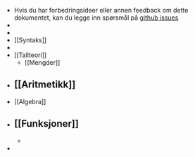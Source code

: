 - Hvis du har forbedringsideer eller annen feedback om dette dokumentet, kan du legge inn spørsmål på [github issues](https://github.com/vuvulala/matte-logseq/issues)
-
-
- [[Syntaks]]
-
- [[Tallteori]]
	- [[Mengder]]
- [[Aritmetikk]]
	-
- [[Algebra]]
- [[Funksjoner]]
	-
	-
-